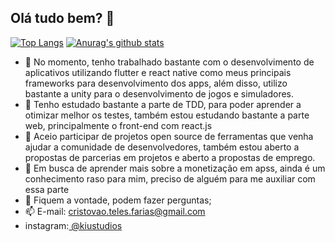 ## Olá tudo bem? 👋

 [![Top Langs](https://github-readme-stats.vercel.app/api/top-langs/?username=CristovoXDGM&layout=compact&show_icons=true&theme=dracula&hide=c%23)](https://github.com/CristovoXDGM/github-readme-stats)
 [![Anurag's github stats](https://github-readme-stats.vercel.app/api?username=CristovoXDGM&show_icons=true&theme=dracula&repo=github-readme-stats)](https://github.com/CristovoXDGM/github-readme-stats)


- 🔭 No momento, tenho trabalhado bastante com o desenvolvimento de aplicativos utilizando flutter e react native como meus principais frameworks para desenvolvimento dos apps, além disso, utilizo bastante a unity para o desenvolvimento de jogos e simuladores.
- 🌱 Tenho estudado bastante a parte de TDD, para poder aprender a otimizar melhor os testes, também estou estudando bastante a parte web, principalmente o front-end com react.js
- 👯  Aceio participar de projetos open source de ferramentas que venha ajudar a comunidade de desenvolvedores, também estou aberto a propostas de parcerias em projetos e aberto a propostas de emprego.
- 🤔 Em busca de aprender mais sobre a monetização em apss, ainda é um conhecimento raso para mim, preciso de alguém para me auxiliar com essa parte
- 💬 Fiquem a vontade, podem fazer perguntas;
- 📫 E-mail: cristovao.teles.farias@gmail.com
 - instagram:<a href="https://www.instagram.com/kiustudios/"> @kiustudios </a>
 
 
 

 
 

 
 
